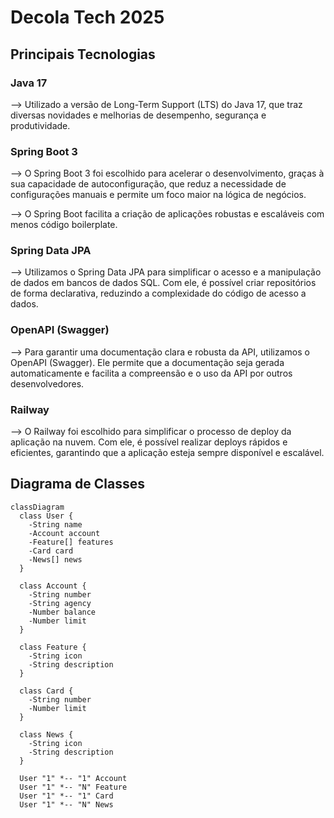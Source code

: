 # Decola Tech 2025



## Principais Tecnologias

### Java 17
--> Utilizado a versão de Long-Term Support (LTS) do Java 17, que traz diversas novidades e melhorias de desempenho, segurança e produtividade.

### Spring Boot 3
--> O Spring Boot 3 foi escolhido para acelerar o desenvolvimento, graças à sua capacidade de autoconfiguração, que reduz a necessidade de configurações manuais e permite um foco maior na lógica de negócios.

--> O Spring Boot facilita a criação de aplicações robustas e escaláveis com menos código boilerplate.

### Spring Data JPA
--> Utilizamos o Spring Data JPA para simplificar o acesso e a manipulação de dados em bancos de dados SQL. Com ele, é possível criar repositórios de forma declarativa, reduzindo a complexidade do código de acesso a dados.

### OpenAPI (Swagger)
--> Para garantir uma documentação clara e robusta da API, utilizamos o OpenAPI (Swagger). Ele permite que a documentação seja gerada automaticamente e facilita a compreensão e o uso da API por outros desenvolvedores.

### Railway
--> O Railway foi escolhido para simplificar o processo de deploy da aplicação na nuvem. Com ele, é possível realizar deploys rápidos e eficientes, garantindo que a aplicação esteja sempre disponível e escalável.

## Diagrama de Classes

```mermaid
classDiagram
  class User {
    -String name
    -Account account
    -Feature[] features
    -Card card
    -News[] news
  }

  class Account {
    -String number
    -String agency
    -Number balance
    -Number limit
  }

  class Feature {
    -String icon
    -String description
  }

  class Card {
    -String number
    -Number limit
  }

  class News {
    -String icon
    -String description
  }

  User "1" *-- "1" Account
  User "1" *-- "N" Feature
  User "1" *-- "1" Card
  User "1" *-- "N" News
```
